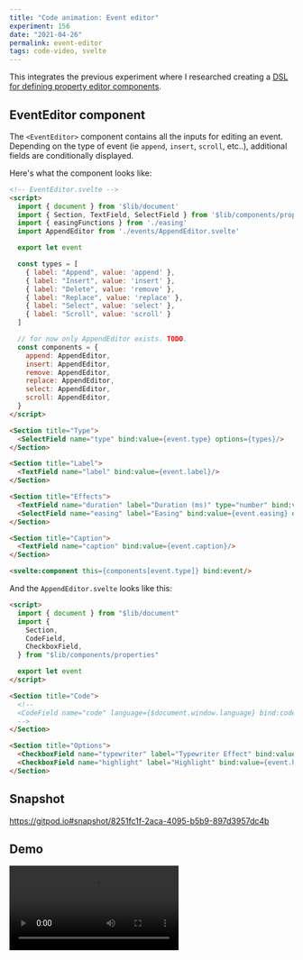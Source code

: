 ```yaml
---
title: "Code animation: Event editor"
experiment: 156
date: "2021-04-26"
permalink: event-editor
tags: code-video, svelte
---
```


This integrates the previous experiment where I researched creating a [DSL for defining property editor components](/posts/property-ui-dsl).

## EventEditor component

The `<EventEditor>` component contains all the inputs for editing an event. Depending on the type of event (ie `append`, `insert`, `scroll`, etc..), additional fields are conditionally displayed.

Here's what the component looks like:

```html
<!-- EventEditor.svelte -->
<script>
  import { document } from '$lib/document'
  import { Section, TextField, SelectField } from '$lib/components/properties'
  import { easingFunctions } from './easing'
  import AppendEditor from './events/AppendEditor.svelte'

  export let event

  const types = [
    { label: "Append", value: 'append' },
    { label: "Insert", value: 'insert' },
    { label: "Delete", value: 'remove' },
    { label: "Replace", value: 'replace' },
    { label: "Select", value: 'select' },
    { label: "Scroll", value: 'scroll' }
  ]

  // for now only AppendEditor exists. TODO.
  const components = {
    append: AppendEditor,
    insert: AppendEditor,
    remove: AppendEditor,
    replace: AppendEditor,
    select: AppendEditor,
    scroll: AppendEditor,
  }
</script>

<Section title="Type">
  <SelectField name="type" bind:value={event.type} options={types}/>
</Section>

<Section title="Label">
  <TextField name="label" bind:value={event.label}/>
</Section>

<Section title="Effects">
  <TextField name="duration" label="Duration (ms)" type="number" bind:value={event.duration} min={0} step={10}/>
  <SelectField name="easing" label="Easing" bind:value={event.easing} options={easingFunctions}/>
</Section>

<Section title="Caption">
  <TextField name="caption" bind:value={event.caption}/>
</Section>

<svelte:component this={components[event.type]} bind:event/>
```

And the `AppendEditor.svelte` looks like this:

```html
<script>
  import { document } from "$lib/document"
  import {
    Section,
    CodeField,
    CheckboxField,
  } from "$lib/components/properties"

  export let event
</script>

<Section title="Code">
  <!--
  <CodeField name="code" language={$document.window.language} bind:code={event.text} />
  -->
</Section>

<Section title="Options">
  <CheckboxField name="typewriter" label="Typewriter Effect" bind:value={event.typewriter} />
  <CheckboxField name="highlight" label="Highlight" bind:value={event.highlight} />
</Section>
```

## Snapshot

https://gitpod.io#snapshot/8251fc1f-2aca-4095-b5b9-897d3957dc4b

## Demo

<video controls src="https://res.cloudinary.com/dzwnkx0mk/video/upload/v1619491532/1000experiments.dev/event-editor_gt0eo3.mp4"/>

## Notes

- Bug: CodeField is throwing errors.
- Bug: Changes to event are not reflected on timeline.
- Add editors for each type of event (scroll, select, insert, delete, replace)
